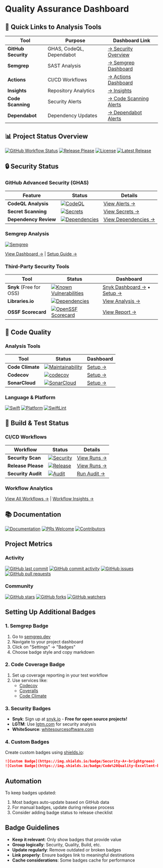 # Quality Assurance Dashboard

## 🎯 Quick Links to Analysis Tools

| Tool                | Purpose                  | Dashboard Link                                                                             |
| ------------------- | ------------------------ | ------------------------------------------------------------------------------------------ |
| **GitHub Security** | GHAS, CodeQL, Dependabot | [→ Security Overview](https://github.com/lekman/magsafe-buskill/security)                  |
| **Semgrep**         | SAST Analysis            | [→ Semgrep Dashboard](https://semgrep.dev/orgs/-/projects)                                 |
| **Actions**         | CI/CD Workflows          | [→ Actions Dashboard](https://github.com/lekman/magsafe-buskill/actions)                   |
| **Insights**        | Repository Analytics     | [→ Insights](https://github.com/lekman/magsafe-buskill/pulse)                              |
| **Code Scanning**   | Security Alerts          | [→ Code Scanning Alerts](https://github.com/lekman/magsafe-buskill/security/code-scanning) |
| **Dependabot**      | Dependency Updates       | [→ Dependabot Alerts](https://github.com/lekman/magsafe-buskill/security/dependabot)       |

## 📊 Project Status Overview

[![GitHub Workflow Status](https://img.shields.io/github/actions/workflow/status/lekman/magsafe-buskill/security.yml?branch=main&label=Security%20Scan)](https://github.com/lekman/magsafe-buskill/actions/workflows/security.yml)
[![Release Please](https://img.shields.io/github/actions/workflow/status/lekman/magsafe-buskill/release-please.yml?branch=main&label=Release)](https://github.com/lekman/magsafe-buskill/actions/workflows/release-please.yml)
[![License](https://img.shields.io/github/license/lekman/magsafe-buskill)](https://github.com/lekman/magsafe-buskill/blob/main/LICENSE)
[![Latest Release](https://img.shields.io/github/v/release/lekman/magsafe-buskill?include_prereleases)](https://github.com/lekman/magsafe-buskill/releases)

## 🔒 Security Status

### GitHub Advanced Security (GHAS)

| Feature               | Status                                                                                                                                                                                | Details                                                                               |
| --------------------- | ------------------------------------------------------------------------------------------------------------------------------------------------------------------------------------- | ------------------------------------------------------------------------------------- |
| **CodeQL Analysis**   | [![CodeQL](https://img.shields.io/github/actions/workflow/status/lekman/magsafe-buskill/security.yml?label=CodeQL)](https://github.com/lekman/magsafe-buskill/security/code-scanning) | [View Alerts →](https://github.com/lekman/magsafe-buskill/security/code-scanning)     |
| **Secret Scanning**   | [![Secrets](https://img.shields.io/badge/Secret%20Scanning-Enabled-green)](https://github.com/lekman/magsafe-buskill/security/secret-scanning)                                        | [View Secrets →](https://github.com/lekman/magsafe-buskill/security/secret-scanning)  |
| **Dependency Review** | [![Dependencies](https://img.shields.io/badge/Dependency%20Review-Active-green)](https://github.com/lekman/magsafe-buskill/network/dependencies)                                      | [View Dependencies →](https://github.com/lekman/magsafe-buskill/network/dependencies) |

### Semgrep Analysis

[![Semgrep](https://img.shields.io/badge/Semgrep-Enabled-green)](https://semgrep.dev)

[View Dashboard →](https://semgrep.dev/orgs/-/projects) | [Setup Guide →](./semgrep.md)

### Third-Party Security Tools

| Tool               | Status                                                                                                                                                                                     | Dashboard                                                                 |
| ------------------ | ------------------------------------------------------------------------------------------------------------------------------------------------------------------------------------------ | ------------------------------------------------------------------------- |
| **Snyk** (Free for OSS) | [![Known Vulnerabilities](https://snyk.io/test/github/lekman/magsafe-buskill/badge.svg)](https://snyk.io/test/github/lekman/magsafe-buskill)                                               | [Snyk Dashboard →](https://app.snyk.io) • [Setup →](./snyk-integration.md) |
| **Libraries.io**   | [![Dependencies](https://img.shields.io/librariesio/github/lekman/magsafe-buskill)](https://libraries.io/github/lekman/magsafe-buskill)                                                    | [View Analysis →](https://libraries.io/github/lekman/magsafe-buskill)     |
| **OSSF Scorecard** | [![OpenSSF Scorecard](https://api.securityscorecards.dev/projects/github.com/lekman/magsafe-buskill/badge)](https://api.securityscorecards.dev/projects/github.com/lekman/magsafe-buskill) | [View Report →](https://deps.dev/project/github/lekman%2Fmagsafe-buskill) |

## 🎨 Code Quality

### Analysis Tools

| Tool             | Status                                                                                                              | Dashboard                                                        |
| ---------------- | ------------------------------------------------------------------------------------------------------------------- | ---------------------------------------------------------------- |
| **Code Climate** | [![Maintainability](https://img.shields.io/badge/Maintainability-Setup%20Required-yellow)](https://codeclimate.com) | [Setup →](https://codeclimate.com/github/lekman/magsafe-buskill) |
| **Codecov**      | [![codecov](https://img.shields.io/badge/Coverage-Pending-yellow)](https://codecov.io)                              | [Setup →](https://codecov.io/gh/lekman/magsafe-buskill)          |
| **SonarCloud**   | [![SonarCloud](https://img.shields.io/badge/SonarCloud-Setup%20Required-yellow)](https://sonarcloud.io)             | [Setup →](https://sonarcloud.io/projects/create)                 |

### Language & Platform

[![Swift](https://img.shields.io/badge/Swift-5.9-orange.svg)](https://swift.org)
[![Platform](https://img.shields.io/badge/Platform-macOS%2011.0%2B-blue.svg)](https://developer.apple.com/macos/)
[![SwiftLint](https://img.shields.io/badge/SwiftLint-Enabled-green)](https://github.com/realm/SwiftLint)

## 🔨 Build & Test Status

### CI/CD Workflows

| Workflow           | Status                                                                                                                                                                                                                  | Details                                                                                       |
| ------------------ | ----------------------------------------------------------------------------------------------------------------------------------------------------------------------------------------------------------------------- | --------------------------------------------------------------------------------------------- |
| **Security Scan**  | [![Security](https://img.shields.io/github/actions/workflow/status/lekman/magsafe-buskill/security.yml?branch=main&label=Security)](https://github.com/lekman/magsafe-buskill/actions/workflows/security.yml)           | [View Runs →](https://github.com/lekman/magsafe-buskill/actions/workflows/security.yml)       |
| **Release Please** | [![Release](https://img.shields.io/github/actions/workflow/status/lekman/magsafe-buskill/release-please.yml?branch=main&label=Release)](https://github.com/lekman/magsafe-buskill/actions/workflows/release-please.yml) | [View Runs →](https://github.com/lekman/magsafe-buskill/actions/workflows/release-please.yml) |
| **Security Audit** | [![Audit](https://img.shields.io/badge/Security%20Audit-Manual-blue)](https://github.com/lekman/magsafe-buskill/actions/workflows/security-audit.yml)                                                                   | [Run Audit →](https://github.com/lekman/magsafe-buskill/actions/workflows/security-audit.yml) |

### Workflow Analytics

[View All Workflows →](https://github.com/lekman/magsafe-buskill/actions) | [Workflow Insights →](https://github.com/lekman/magsafe-buskill/actions/workflows)

## 📚 Documentation

[![Documentation](https://img.shields.io/badge/Docs-GitHub%20Pages-blue)](https://lekman.github.io/magsafe-buskill)
[![PRs Welcome](https://img.shields.io/badge/PRs-welcome-brightgreen.svg)](https://github.com/lekman/magsafe-buskill/blob/main/CONTRIBUTORS.md)
[![Contributors](https://img.shields.io/github/contributors/lekman/magsafe-buskill)](https://github.com/lekman/magsafe-buskill/graphs/contributors)

## Project Metrics

### Activity

[![GitHub last commit](https://img.shields.io/github/last-commit/lekman/magsafe-buskill)](https://github.com/lekman/magsafe-buskill/commits/main)
[![GitHub commit activity](https://img.shields.io/github/commit-activity/m/lekman/magsafe-buskill)](https://github.com/lekman/magsafe-buskill/graphs/commit-activity)
[![GitHub issues](https://img.shields.io/github/issues/lekman/magsafe-buskill)](https://github.com/lekman/magsafe-buskill/issues)
[![GitHub pull requests](https://img.shields.io/github/issues-pr/lekman/magsafe-buskill)](https://github.com/lekman/magsafe-buskill/pulls)

### Community

[![GitHub stars](https://img.shields.io/github/stars/lekman/magsafe-buskill?style=social)](https://github.com/lekman/magsafe-buskill/stargazers)
[![GitHub forks](https://img.shields.io/github/forks/lekman/magsafe-buskill?style=social)](https://github.com/lekman/magsafe-buskill/network/members)
[![GitHub watchers](https://img.shields.io/github/watchers/lekman/magsafe-buskill?style=social)](https://github.com/lekman/magsafe-buskill/watchers)

## Setting Up Additional Badges

### 1. Semgrep Badge

1. Go to [semgrep.dev](https://semgrep.dev)
2. Navigate to your project dashboard
3. Click on "Settings" → "Badges"
4. Choose badge style and copy markdown

### 2. Code Coverage Badge

1. Set up coverage reporting in your test workflow
2. Use services like:
   - [Codecov](https://codecov.io)
   - [Coveralls](https://coveralls.io)
   - [Code Climate](https://codeclimate.com)

### 3. Security Badges

- **Snyk**: Sign up at [snyk.io](https://snyk.io) - **Free for open source projects!**
- **LGTM**: Use [lgtm.com](https://lgtm.com) for security analysis
- **WhiteSource**: [whitesourcesoftware.com](https://www.whitesourcesoftware.com)

### 4. Custom Badges

Create custom badges using [shields.io](https://shields.io):

```markdown
![Custom Badge](https://img.shields.io/badge/Security-A+-brightgreen)
![Custom Badge](https://img.shields.io/badge/Code%20Quality-Excellent-blue)
```

## Automation

To keep badges updated:

1. Most badges auto-update based on GitHub data
2. For manual badges, update during release process
3. Consider adding badge status to release checklist

## Badge Guidelines

- **Keep it relevant**: Only show badges that provide value
- **Group logically**: Security, Quality, Build, etc.
- **Update regularly**: Remove outdated or broken badges
- **Link properly**: Ensure badges link to meaningful destinations
- **Cache considerations**: Some badges cache for performance
